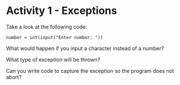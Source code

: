 
# Activity 1 - Exceptions 

Take a look at the following code: 

```
number = int(input("Enter number: "))
```

What would happen if you input a character instead of a number? 

What type of exception will be thrown? 

Can you write code to capture the exception so the program does not abort? 

